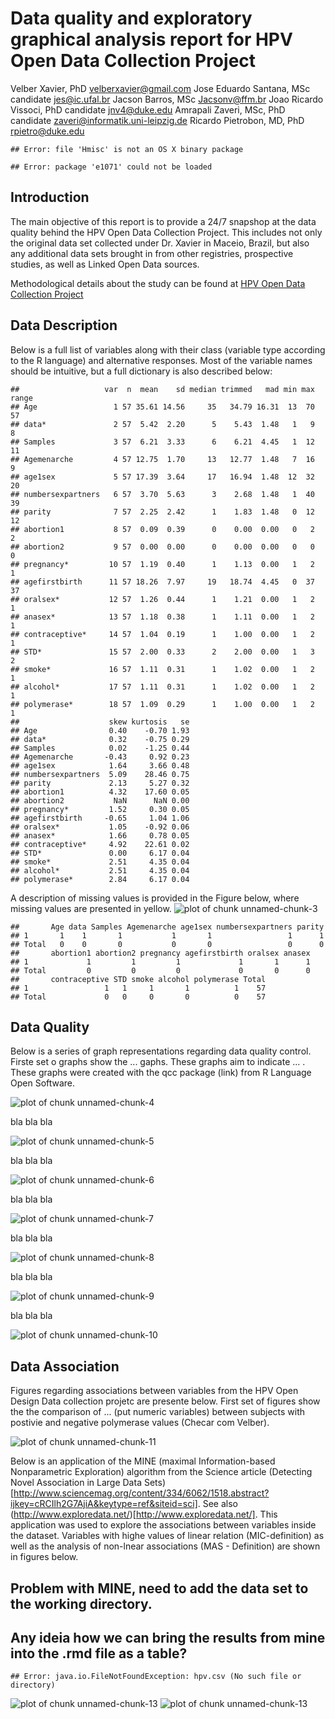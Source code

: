 # Data quality and exploratory graphical analysis report for HPV Open Data Collection Project

Velber Xavier, PhD velberxavier@gmail.com
Jose Eduardo Santana, MSc candidate jes@ic.ufal.br
Jacson Barros, MSc Jacsonv@ffm.br
Joao Ricardo Vissoci, PhD candidate jnv4@duke.edu
Amrapali Zaveri, MSc, PhD candidate zaveri@informatik.uni-leipzig.de
Ricardo Pietrobon, MD, PhD rpietro@duke.edu

<!---
Velber and Jose Eduardo, do you guys have institutional email addresses? if so, please add them above
-->



```
## Error: file 'Hmisc' is not an OS X binary package
```

```
## Error: package 'e1071' could not be loaded
```


<!---
Velber, please take the previous line where it says label and then create labels for each one of the variables you have in your data set. please write them in simple Portuguese and then convert them to English using Google translate. please talk with Jose Eduardo if you have any questions
-->

## Introduction
The main objective of this report is to provide a 24/7 snapshop at the data quality behind the HPV Open Data Collection Project. This includes not only the original data set collected under Dr. Xavier in Maceio, Brazil, but also any additional data sets brought in from other registries, prospective studies, as well as Linked Open Data sources.

Methodological details about the study can be found at [HPV Open Data Collection Project](site)

## Data Description
Below is a full list of variables along with their class (variable type according to the R language) and alternative responses. Most of the variable names should be intuitive, but a full dictionary is also described below:


```
##                   var  n  mean    sd median trimmed   mad min max range
## Age                 1 57 35.61 14.56     35   34.79 16.31  13  70    57
## data*               2 57  5.42  2.20      5    5.43  1.48   1   9     8
## Samples             3 57  6.21  3.33      6    6.21  4.45   1  12    11
## Agemenarche         4 57 12.75  1.70     13   12.77  1.48   7  16     9
## age1sex             5 57 17.39  3.64     17   16.94  1.48  12  32    20
## numbersexpartners   6 57  3.70  5.63      3    2.68  1.48   1  40    39
## parity              7 57  2.25  2.42      1    1.83  1.48   0  12    12
## abortion1           8 57  0.09  0.39      0    0.00  0.00   0   2     2
## abortion2           9 57  0.00  0.00      0    0.00  0.00   0   0     0
## pregnancy*         10 57  1.19  0.40      1    1.13  0.00   1   2     1
## agefirstbirth      11 57 18.26  7.97     19   18.74  4.45   0  37    37
## oralsex*           12 57  1.26  0.44      1    1.21  0.00   1   2     1
## anasex*            13 57  1.18  0.38      1    1.11  0.00   1   2     1
## contraceptive*     14 57  1.04  0.19      1    1.00  0.00   1   2     1
## STD*               15 57  2.00  0.33      2    2.00  0.00   1   3     2
## smoke*             16 57  1.11  0.31      1    1.02  0.00   1   2     1
## alcohol*           17 57  1.11  0.31      1    1.02  0.00   1   2     1
## polymerase*        18 57  1.09  0.29      1    1.00  0.00   1   2     1
##                    skew kurtosis   se
## Age                0.40    -0.70 1.93
## data*              0.32    -0.75 0.29
## Samples            0.02    -1.25 0.44
## Agemenarche       -0.43     0.92 0.23
## age1sex            1.64     3.66 0.48
## numbersexpartners  5.09    28.46 0.75
## parity             2.13     5.27 0.32
## abortion1          4.32    17.60 0.05
## abortion2           NaN      NaN 0.00
## pregnancy*         1.52     0.30 0.05
## agefirstbirth     -0.65     1.04 1.06
## oralsex*           1.05    -0.92 0.06
## anasex*            1.66     0.78 0.05
## contraceptive*     4.92    22.61 0.02
## STD*               0.00     6.17 0.04
## smoke*             2.51     4.35 0.04
## alcohol*           2.51     4.35 0.04
## polymerase*        2.84     6.17 0.04
```


A description of missing values is provided in the Figure below, where missing values are presented in yellow.
![plot of chunk unnamed-chunk-3](figure/unnamed-chunk-3.png) 

```
##       Age data Samples Agemenarche age1sex numbersexpartners parity
## 1       1    1       1           1       1                 1      1
## Total   0    0       0           0       0                 0      0
##       abortion1 abortion2 pregnancy agefirstbirth oralsex anasex
## 1             1         1         1             1       1      1
## Total         0         0         0             0       0      0
##       contraceptive STD smoke alcohol polymerase Total
## 1                 1   1     1       1          1    57
## Total             0   0     0       0          0    57
```


## Data Quality

Below is a series of graph representations regarding data quality control. Firste set o graphs show the ... gaphs. These graphs aim to indicate ... . These graphs were created with the qcc package (link) from R Language Open Software.

![plot of chunk unnamed-chunk-4](figure/unnamed-chunk-4.png) 


bla bla bla

![plot of chunk unnamed-chunk-5](figure/unnamed-chunk-5.png) 


bla bla bla

![plot of chunk unnamed-chunk-6](figure/unnamed-chunk-6.png) 


bla bla bla

![plot of chunk unnamed-chunk-7](figure/unnamed-chunk-7.png) 


bla bla bla


![plot of chunk unnamed-chunk-8](figure/unnamed-chunk-8.png) 


bla bla bla

![plot of chunk unnamed-chunk-9](figure/unnamed-chunk-9.png) 


bla bla bla

![plot of chunk unnamed-chunk-10](figure/unnamed-chunk-10.png) 


## Data Association

Figures regarding associations between variables from the HPV Open Design Data collection projetc are presente below. First set of figures show the the comparison of ... (put numeric variables) between subjects with postivie and negative polymerase values (Checar com Velber).

![plot of chunk unnamed-chunk-11](figure/unnamed-chunk-11.png) 


Below is an application of the MINE (maximal Information-based Nonparametric Exploration) algorithm from the Science article (Detecting Novel Association in Large Data Sets)[http://www.sciencemag.org/content/334/6062/1518.abstract?ijkey=cRCIlh2G7AjiA&keytype=ref&siteid=sci]. See also (http://www.exploredata.net/)[http://www.exploredata.net/]. This application was used to explore the associations between variables inside the dataset. Variables with highe values of linear relation (MIC-definition)  as well as the analysis of non-lnear associations (MAS - Definition) are shown in figures below.

## Problem with MINE, need to add the data set to the working directory. 
## Any ideia how we can bring the results from mine into the .rmd file as a table?

```
## Error: java.io.FileNotFoundException: hpv.csv (No such file or directory)
```


![plot of chunk unnamed-chunk-13](figure/unnamed-chunk-131.png) ![plot of chunk unnamed-chunk-13](figure/unnamed-chunk-132.png) 

